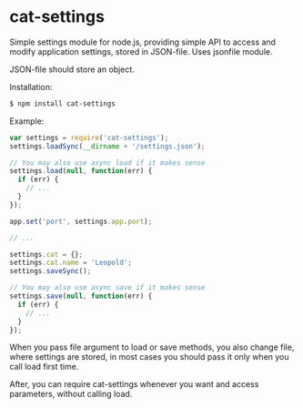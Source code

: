 # cat-settings

Simple settings module for node.js, providing simple API to access and modify application settings, stored in JSON-file.
Uses jsonfile module.

JSON-file should store an object.

Installation:

```bash
$ npm install cat-settings
```

Example:

```javascript
var settings = require('cat-settings');
settings.loadSync(__dirname + '/settings.json');

// You may also use async load if it makes sense
settings.load(null, function(err) {
  if (err) {
    // ...
  }
});

app.set('port', settings.app.port);

// ...

settings.cat = {};
settings.cat.name = 'Leopold';
settings.saveSync();

// You may also use async save if it makes sense
settings.save(null, function(err) {
  if (err) {
    // ...
  }
});
```

When you pass file argument to load or save methods, you also change file, where settings are stored, in most cases
you should pass it only when you call load first time.

After, you can require cat-settings whenever you want and access parameters, without calling load.